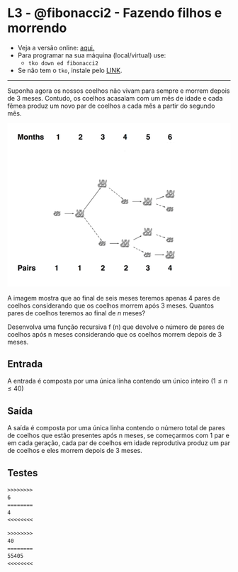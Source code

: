# L3 - @fibonacci2 - Fazendo filhos e morrendo

- Veja a versão online: [aqui.](https://github.com/qxcodeed/arcade/blob/master/base/fibonacci2/Readme.md)
- Para programar na sua máquina (local/virtual) use:
  - `tko down ed fibonacci2`
- Se não tem o `tko`, instale pelo [LINK](https://github.com/senapk/tko#tko).

---

Suponha agora os nossos coelhos não vivam para sempre e morrem depois de 3 meses. Contudo, os coelhos acasalam com um mês de idade e cada fêmea produz um novo par de coelhos a cada mês a partir do segundo mês.

![Fibonacci](https://raw.githubusercontent.com/qxcodeed/arcade/master/base/fibonacci2/Fibonacci.png)

A imagem mostra que ao final de seis meses teremos apenas 4 pares de coelhos considerando que os coelhos morrem após 3 meses. Quantos pares de coelhos teremos ao final de $n$ meses?

Desenvolva uma função recursiva f (n) que devolve o número de pares de coelhos após n meses considerando que os coelhos morrem depois de 3 meses.

## Entrada

A entrada é composta por uma única linha contendo um único inteiro ($1 \leq n \leq 40$)

## Saída

A saída é composta por uma única linha contendo o número total de pares de coelhos que estão presentes após n meses, se começarmos com 1 par e em cada geração, cada par de coelhos em idade reprodutiva produz um par de coelhos e eles morrem depois de 3 meses.

## Testes

```txt
>>>>>>>>
6
========
4
<<<<<<<<

```


```txt
>>>>>>>>
40
========
55405
<<<<<<<<
```
